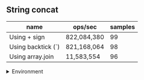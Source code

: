 ## String concat

|name|ops/sec|samples|
|-|-|-|
|Using + sign|822,084,380|99|
|Using backtick (`)|821,168,064|98|
|Using array.join|11,583,554|96|


<details>
<summary>Environment</summary>

* __Machine:__ linux x64 | 4 vCPUs | 15.6GB Mem
* __Run:__ Tue Mar 12 2024 19:26:25 GMT+0000 (Coordinated Universal Time)
</details>

<!--
{"environment":{"platform":"linux","arch":"x64","cpus":4,"totalMemory":15.606491088867188},"benchmarks":[{"name":"Using + sign","opsSec":822084380.3547837,"samples":6},{"name":"Using backtick (`)","opsSec":821168064.3272998,"samples":6},{"name":"Using array.join","opsSec":11583553.90935333,"samples":5}]}-->

